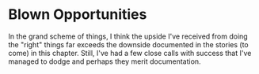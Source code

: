 # Blown Opportunities

In the grand scheme of things, I think the upside I've received from
doing the "right" things far exceeds the downside documented in the
stories (to come) in this chapter.  Still, I've had a few close calls
with success that I've managed to dodge and perhaps they merit
documentation.
